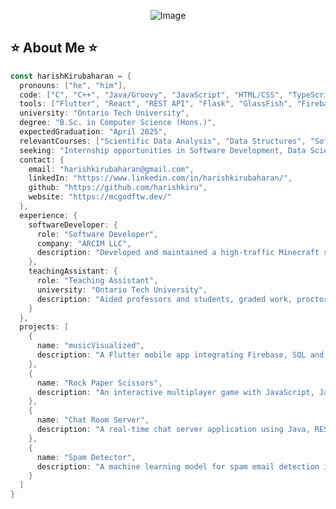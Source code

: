 <p align="center">
  <img src="https://github.com/harishkiru/harishkiru/assets/91213465/945e713e-c750-4d6e-94ad-68b2d4df04dd" alt="Image">
</p>


## ⭐ About Me ⭐
```go
const harishKirubaharan = {
  pronouns: ["he", "him"],
  code: ["C", "C++", "Java/Groovy", "JavaScript", "HTML/CSS", "TypeScript", "Assembly", "Dart", "Python", "SQL", "Go"],
  tools: ["Flutter", "React", "REST API", "Flask", "GlassFish", "Firebase", "Shell scripting"],
  university: "Ontario Tech University",
  degree: "B.Sc. in Computer Science (Hons.)",
  expectedGraduation: "April 2025",
  relevantCourses: ["Scientific Data Analysis", "Data Structures", "Software Systems Development", "Software Quality Assurance", "Big Data Analytics", "Computer Graphics", "Software Security", "Systems Programming", "Analysis and Design of Algorithms", "Mobile Development", "Databases"],
  seeking: "Internship opportunities in Software Development, Data Science, or AI",
  contact: {
    email: "harishkirubaharan@gmail.com",
    linkedIn: "https://www.linkedin.com/in/harishkirubaharan/",
    github: "https://github.com/harishkiru",
    website: "https://mcgodftw.dev/"
  },
  experience: {
    softwareDeveloper: {
      role: "Software Developer",
      company: "ARCIM LLC",
      description: "Developed and maintained a high-traffic Minecraft server with 5,000+ daily concurrent players."
    },
    teachingAssistant: {
      role: "Teaching Assistant",
      university: "Ontario Tech University",
      description: "Aided professors and students, graded work, proctored exams, and led labs to enhance student understanding of practical and theoretical skills."
    }
  },
  projects: [
    {
      name: "musicVisualized",
      description: "A Flutter mobile app integrating Firebase, SQL and APIs from LastFM and Spotify."
    },
    {
      name: "Rock Paper Scissors",
      description: "An interactive multiplayer game with JavaScript, Java, RESTful APIs, and WebSocket technology."
    },
    {
      name: "Chat Room Server",
      description: "A real-time chat server application using Java, RESTful API and WebSocket."
    },
    {
      name: "Spam Detector",
      description: "A machine learning model for spam email detection implemented on a Glassfish server with Java."
    }
  ]
}

```

<!--
**harishkiru/harishkiru** is a ✨ _special_ ✨ repository because its `README.md` (this file) appears on your GitHub profile.

Here are some ideas to get you started:

- 🔭 I’m currently working on ...
- 🌱 I’m currently learning ...
- 👯 I’m looking to collaborate on ...
- 🤔 I’m looking for help with ...
- 💬 Ask me about ...
- 📫 How to reach me: ...
- 😄 Pronouns: ...
- ⚡ Fun fact: ...
-->
